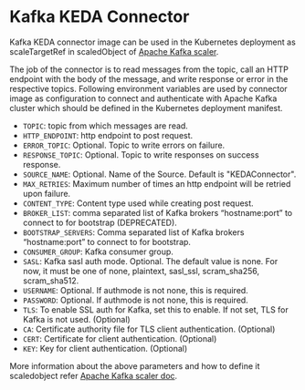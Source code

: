 # Kafka KEDA Connector

Kafka KEDA connector image can be used in the Kubernetes deployment as scaleTargetRef in scaledObject of [Apache Kafka scaler](https://keda.sh/docs/2.4/scalers/apache-kafka/).

The job of the connector is to read messages from the topic, call an HTTP endpoint with the body of the message, and write response or error in the respective topics.
Following environment variables are used by connector image as configuration to connect and authenticate with Apache Kafka cluster which should be defined in the Kubernetes deployment manifest.

- `TOPIC`: topic from which messages are read.
- `HTTP_ENDPOINT`: http endpoint to post request.
- `ERROR_TOPIC`: Optional. Topic to write errors on failure.
- `RESPONSE_TOPIC`: Optional. Topic to write responses on success response.
- `SOURCE_NAME`: Optional. Name of the Source. Default is "KEDAConnector".
- `MAX_RETRIES`: Maximum number of times an http endpoint will be retried upon failure.
- `CONTENT_TYPE`: Content type used while creating post request.
- `BROKER_LIST`: comma separated list of Kafka brokers “hostname:port” to connect to for bootstrap (DEPRECATED).
- `BOOTSTRAP_SERVERS`: Comma separated list of Kafka brokers “hostname:port” to connect to for bootstrap.
- `CONSUMER_GROUP`: Kafka consumer group.
- `SASL`: Kafka sasl auth mode. Optional. The default value is none. For now, it must be one of none, plaintext, sasl_ssl, scram_sha256, scram_sha512.
- `USERNAME`: Optional. If authmode is not none, this is required.
- `PASSWORD`: Optional. If authmode is not none, this is required.
- `TLS`: To enable SSL auth for Kafka, set this to enable. If not set, TLS for Kafka is not used. (Optional)
- `CA`: Certificate authority file for TLS client authentication. (Optional)
- `CERT`: Certificate for client authentication. (Optional)
- `KEY`: Key for client authentication. (Optional)

More information about the above parameters and how to define it scaledobject refer [Apache Kafka scaler doc](https://keda.sh/docs/1.5/scalers/apache-kafka/).
